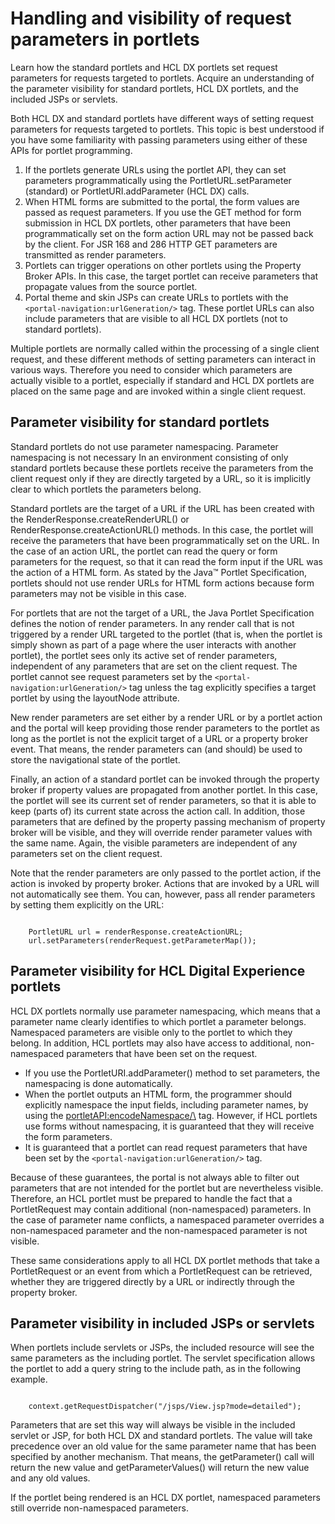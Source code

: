 # Handling and visibility of request parameters in portlets

Learn how the standard portlets and HCL DX portlets set request parameters for requests targeted to portlets. Acquire an understanding of the parameter visibility for standard portlets, HCL DX portlets, and the included JSPs or servlets.

Both HCL DX and standard portlets have different ways of setting request parameters for requests targeted to portlets. This topic is best understood if you have some familiarity with passing parameters using either of these APIs for portlet programming.

1.  If the portlets generate URLs using the portlet API, they can set parameters programmatically using the PortletURL.setParameter \(standard\) or PortletURI.addParameter \(HCL DX\) calls.
2.  When HTML forms are submitted to the portal, the form values are passed as request parameters. If you use the GET method for form submission in HCL DX portlets, other parameters that have been programmatically set on the form action URL may not be passed back by the client. For JSR 168 and 286 HTTP GET parameters are transmitted as render parameters.
3.  Portlets can trigger operations on other portlets using the Property Broker APIs. In this case, the target portlet can receive parameters that propagate values from the source portlet.
4.  Portal theme and skin JSPs can create URLs to portlets with the `<portal-navigation:urlGeneration/>` tag. These portlet URLs can also include parameters that are visible to all HCL DX portlets \(not to standard portlets\).

Multiple portlets are normally called within the processing of a single client request, and these different methods of setting parameters can interact in various ways. Therefore you need to consider which parameters are actually visible to a portlet, especially if standard and HCL DX portlets are placed on the same page and are invoked within a single client request.

## Parameter visibility for standard portlets

Standard portlets do not use parameter namespacing. Parameter namespacing is not necessary In an environment consisting of only standard portlets because these portlets receive the parameters from the client request only if they are directly targeted by a URL, so it is implicitly clear to which portlets the parameters belong.

Standard portlets are the target of a URL if the URL has been created with the RenderResponse.createRenderURL\(\) or RenderResponse.createActionURL\(\) methods. In this case, the portlet will receive the parameters that have been programmatically set on the URL. In the case of an action URL, the portlet can read the query or form parameters for the request, so that it can read the form input if the URL was the action of a HTML form. As stated by the Java™ Portlet Specification, portlets should not use render URLs for HTML form actions because form parameters may not be visible in this case.

For portlets that are not the target of a URL, the Java Portlet Specification defines the notion of render parameters. In any render call that is not triggered by a render URL targeted to the portlet \(that is, when the portlet is simply shown as part of a page where the user interacts with another portlet\), the portlet sees only its active set of render parameters, independent of any parameters that are set on the client request. The portlet cannot see request parameters set by the `<portal-navigation:urlGeneration/>` tag unless the tag explicitly specifies a target portlet by using the layoutNode attribute.

New render parameters are set either by a render URL or by a portlet action and the portal will keep providing those render parameters to the portlet as long as the portlet is not the explicit target of a URL or a property broker event. That means, the render parameters can \(and should\) be used to store the navigational state of the portlet.

Finally, an action of a standard portlet can be invoked through the property broker if property values are propagated from another portlet. In this case, the portlet will see its current set of render parameters, so that it is able to keep \(parts of\) its current state across the action call. In addition, those parameters that are defined by the property passing mechanism of property broker will be visible, and they will override render parameter values with the same name. Again, the visible parameters are independent of any parameters set on the client request.

Note that the render parameters are only passed to the portlet action, if the action is invoked by property broker. Actions that are invoked by a URL will not automatically see them. You can, however, pass all render parameters by setting them explicitly on the URL:

```xmp

	PortletURL url = renderResponse.createActionURL;
	url.setParameters(renderRequest.getParameterMap());

```

## Parameter visibility for HCL Digital Experience portlets

HCL DX portlets normally use parameter namespacing, which means that a parameter name clearly identifies to which portlet a parameter belongs. Namespaced parameters are visible only to the portlet to which they belong. In addition, HCL portlets may also have access to additional, non-namespaced parameters that have been set on the request.

-   If you use the PortletURI.addParameter\(\) method to set parameters, the namespacing is done automatically.
-   When the portlet outputs an HTML form, the programmer should explicitly namespace the input fields, including parameter names, by using the <portletAPI:encodeNamespace/\> tag. However, if HCL portlets use forms without namespacing, it is guaranteed that they will receive the form parameters.
-   It is guaranteed that a portlet can read request parameters that have been set by the `<portal-navigation:urlGeneration/>` tag.

Because of these guarantees, the portal is not always able to filter out parameters that are not intended for the portlet but are nevertheless visible. Therefore, an HCL portlet must be prepared to handle the fact that a PortletRequest may contain additional \(non-namespaced\) parameters. In the case of parameter name conflicts, a namespaced parameter overrides a non-namespaced parameter and the non-namespaced parameter is not visible.

These same considerations apply to all HCL DX portlet methods that take a PortletRequest or an event from which a PortletRequest can be retrieved, whether they are triggered directly by a URL or indirectly through the property broker.

## Parameter visibility in included JSPs or servlets

When portlets include servlets or JSPs, the included resource will see the same parameters as the including portlet. The servlet specification allows the portlet to add a query string to the include path, as in the following example.

```xmp

	context.getRequestDispatcher("/jsps/View.jsp?mode=detailed");

```

Parameters that are set this way will always be visible in the included servlet or JSP, for both HCL DX and standard portlets. The value will take precedence over an old value for the same parameter name that has been specified by another mechanism. That means, the getParameter\(\) call will return the new value and getParameterValues\(\) will return the new value and any old values.

If the portlet being rendered is an HCL DX portlet, namespaced parameters still override non-namespaced parameters.


